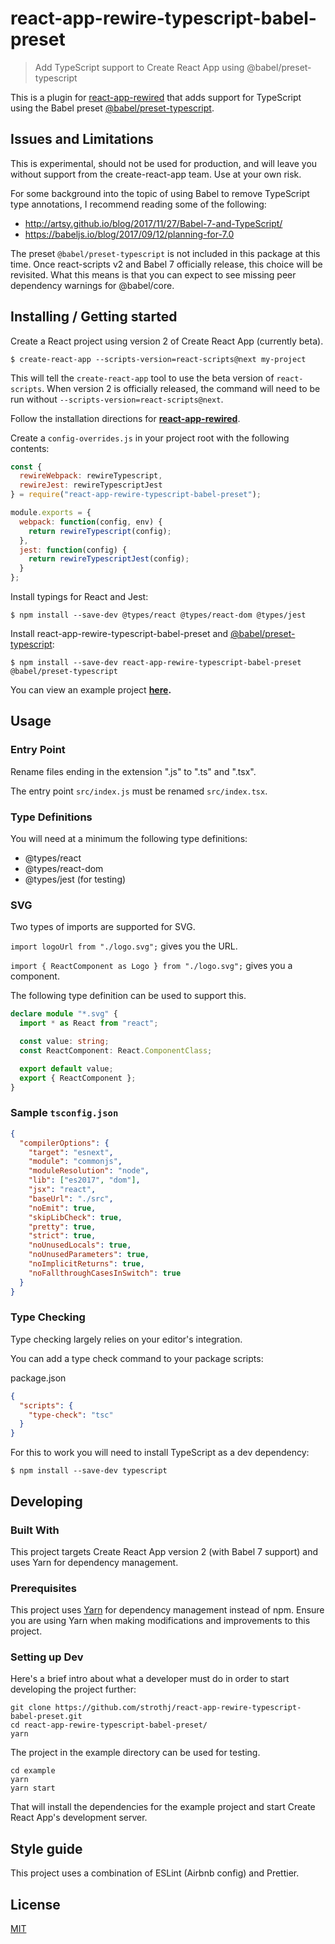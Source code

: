 # react-app-rewire-typescript-babel-preset

> Add TypeScript support to Create React App using @babel/preset-typescript

This is a plugin for [react-app-rewired](https://github.com/timarney/react-app-rewired) that adds support for TypeScript using the Babel preset [@babel/preset-typescript](https://github.com/babel/babel/tree/master/packages/babel-preset-typescript).

## Issues and Limitations

This is experimental, should not be used for production, and will leave you without support from the create-react-app team. Use at your own risk.

For some background into the topic of using Babel to remove TypeScript type annotations, I recommend reading some of the following:

* http://artsy.github.io/blog/2017/11/27/Babel-7-and-TypeScript/
* https://babeljs.io/blog/2017/09/12/planning-for-7.0

The preset `@babel/preset-typescript` is not included in this package at this time. Once react-scripts v2 and Babel 7 officially release, this choice will be revisited. What this means is that you can expect to see missing peer dependency warnings for @babel/core.

## Installing / Getting started

Create a React project using version 2 of Create React App (currently beta).

```shell
$ create-react-app --scripts-version=react-scripts@next my-project
```

This will tell the `create-react-app` tool to use the beta version of `react-scripts`. When version 2 is officially released, the command will need to be run without `--scripts-version=react-scripts@next`.

Follow the installation directions for **[react-app-rewired](https://github.com/timarney/react-app-rewired)**.

Create a `config-overrides.js` in your project root with the following contents:

```javascript
const {
  rewireWebpack: rewireTypescript,
  rewireJest: rewireTypescriptJest
} = require("react-app-rewire-typescript-babel-preset");

module.exports = {
  webpack: function(config, env) {
    return rewireTypescript(config);
  },
  jest: function(config) {
    return rewireTypescriptJest(config);
  }
};
```

Install typings for React and Jest:

```shell
$ npm install --save-dev @types/react @types/react-dom @types/jest
```

Install react-app-rewire-typescript-babel-preset and [@babel/preset-typescript](https://github.com/babel/babel/tree/master/packages/babel-preset-typescript):

```shell
$ npm install --save-dev react-app-rewire-typescript-babel-preset @babel/preset-typescript
```

You can view an example project **[here](/example).**

## Usage

### Entry Point

Rename files ending in the extension ".js" to ".ts" and ".tsx".

The entry point `src/index.js` must be renamed `src/index.tsx`.

### Type Definitions

You will need at a minimum the following type definitions:

* @types/react
* @types/react-dom
* @types/jest (for testing)

### SVG

Two types of imports are supported for SVG.

`import logoUrl from "./logo.svg";` gives you the URL.

`import { ReactComponent as Logo } from "./logo.svg";` gives you a component.

The following type definition can be used to support this.

```typescript
declare module "*.svg" {
  import * as React from "react";

  const value: string;
  const ReactComponent: React.ComponentClass;

  export default value;
  export { ReactComponent };
}
```

### Sample `tsconfig.json`

```json
{
  "compilerOptions": {
    "target": "esnext",
    "module": "commonjs",
    "moduleResolution": "node",
    "lib": ["es2017", "dom"],
    "jsx": "react",
    "baseUrl": "./src",
    "noEmit": true,
    "skipLibCheck": true,
    "pretty": true,
    "strict": true,
    "noUnusedLocals": true,
    "noUnusedParameters": true,
    "noImplicitReturns": true,
    "noFallthroughCasesInSwitch": true
  }
}
```

### Type Checking

Type checking largely relies on your editor's integration.

You can add a type check command to your package scripts:

package.json

```json
{
  "scripts": {
    "type-check": "tsc"
  }
}
```

For this to work you will need to install TypeScript as a dev dependency:

```shell
$ npm install --save-dev typescript
```

## Developing

### Built With

This project targets Create React App version 2 (with Babel 7 support) and uses Yarn for dependency management.

### Prerequisites

This project uses [Yarn](https://yarnpkg.com/en/) for dependency management instead of npm. Ensure you are using Yarn when making modifications and improvements to this project.

### Setting up Dev

Here's a brief intro about what a developer must do in order to start developing the project further:

```shell
git clone https://github.com/strothj/react-app-rewire-typescript-babel-preset.git
cd react-app-rewire-typescript-babel-preset/
yarn
```

The project in the example directory can be used for testing.

```shell
cd example
yarn
yarn start
```

That will install the dependencies for the example project and start Create React App's development server.

## Style guide

This project uses a combination of ESLint (Airbnb config) and Prettier.

## License

[MIT](LICENSE.md)
